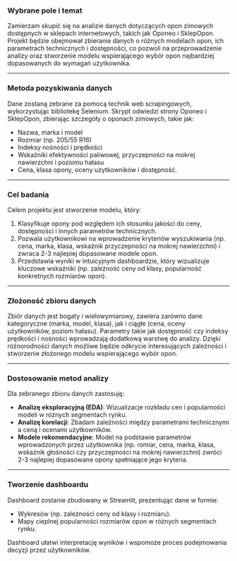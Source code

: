 ### Wybrane pole i temat  
Zamierzam skupić się na analizie danych dotyczących opon zimowych dostępnych w sklepach internetowych, takich jak Oponeo i SklepOpon. Projekt będzie obejmował zbieranie danych o różnych modelach opon, ich parametrach technicznych i dostępności, co pozwoli na przeprowadzenie analizy oraz stworzenie modelu wspierającego wybór opon najbardziej dopasowanych do wymagań użytkownika.

---

### Metoda pozyskiwania danych  
Dane zostaną zebrane za pomocą technik web scrapingowych, wykorzystując bibliotekę Selenium. Skrypt odwiedzi strony Oponeo i SklepOpon, zbierając szczegóły o oponach zimowych, takie jak:  
- Nazwa, marka i model  
- Rozmiar (np. 205/55 R16)  
- Indeksy nośności i prędkości  
- Wskaźniki efektywności paliwowej, przyczepności na mokrej nawierzchni i poziomu hałasu  
- Cena, klasa opony, oceny użytkowników i dostępność.  

---

### Cel badania  
Celem projektu jest stworzenie modelu, który:  
1. Klasyfikuje opony pod względem ich stosunku jakości do ceny, dostępności i innych parametrów technicznych.  
2. Pozwala użytkownikowi na wprowadzenie kryteriów wyszukiwania (np. cena, marka, klasa, wskaźnik przyczepności na mokrej nawierzchni) i zwraca 2-3 najlepiej dopasowane modele opon.  
3. Przedstawia wyniki w intuicyjnym dashboardzie, który wizualizuje kluczowe wskaźniki (np. zależność ceny od klasy, popularność konkretnych rozmiarów opon).

---

### Złożoność zbioru danych  
Zbiór danych jest bogaty i wielowymiarowy, zawiera zarówno dane kategoryczne (marka, model, klasa), jak i ciągłe (cena, oceny użytkowników, poziom hałasu). Parametry takie jak dostępność czy indeksy prędkości i nośności wprowadzają dodatkową warstwę do analizy. Dzięki różnorodności danych możliwe będzie odkrycie interesujących zależności i stworzenie złożonego modelu wspierającego wybór opon.

---

### Dostosowanie metod analizy  
Dla zebranego zbioru danych zastosuję:  
- **Analizę eksploracyjną (EDA)**: Wizualizacje rozkładu cen i popularności modeli w różnych segmentach rynku.  
- **Analizę korelacji**: Zbadam zależności między parametrami technicznymi a ceną i ocenami użytkowników.  
- **Modele rekomendacyjne**: Model na podstawie parametrów wprowadzonych przez użytkownika (np. romiar, cena, marka, klasa, wskaźnik głośności czy przyczepności na mokrej nawierzchni) zwróci 2-3 najlepiej dopasowane opony spełniające jego kryteria.  

---

### Tworzenie dashboardu  
Dashboard zostanie zbudowany w Streamlit, prezentując dane w formie:  
- Wykresów (np. zależności ceny od klasy i rozmiaru).  
- Mapy cieplnej popularności rozmiarów opon w różnych segmentach rynku.

Dashboard ułatwi interpretację wyników i wspomoże proces podejmowania decyzji przez użytkowników.